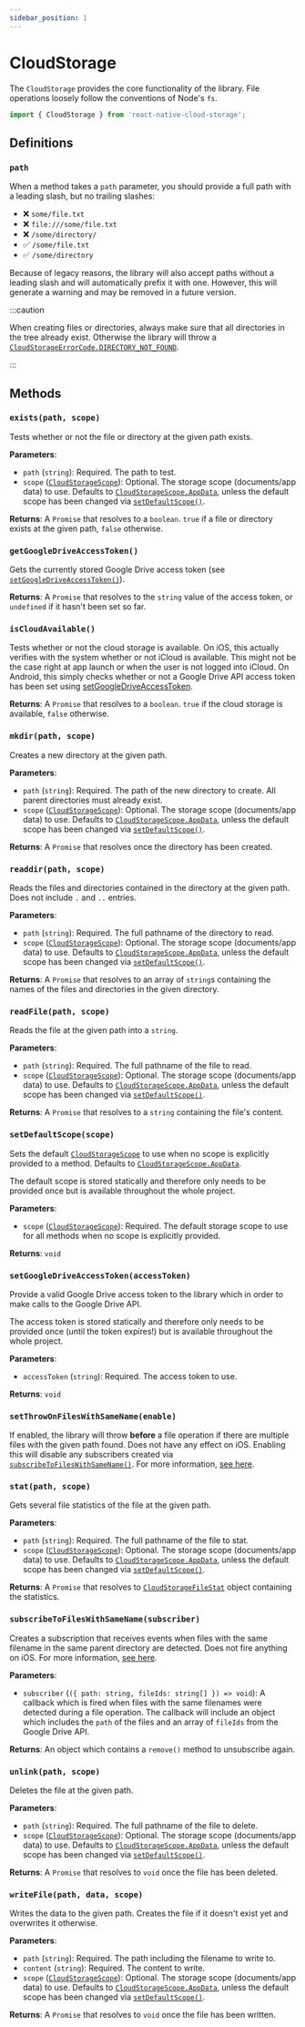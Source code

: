 ```yaml
---
sidebar_position: 1
---
```


# CloudStorage

The `CloudStorage` provides the core functionality of the library. File operations loosely follow the conventions of Node's `fs`.

```ts
import { CloudStorage } from 'react-native-cloud-storage';
```

## Definitions

### `path`

When a method takes a `path` parameter, you should provide a full path with a leading slash, but no trailing slashes:

- ❌ `some/file.txt`
- ❌ `file:///some/file.txt`
- ❌ `/some/directory/`
- ✅ `/some/file.txt`
- ✅ `/some/directory`

Because of legacy reasons, the library will also accept paths without a leading slash and will automatically prefix it with one. However, this will generate a warning and may be removed in a future version.

:::caution

When creating files or directories, always make sure that all directories in the tree already exist. Otherwise the library will throw a [`CloudStorageErrorCode.DIRECTORY_NOT_FOUND`](./enums/CloudStorageErrorCode).

:::

## Methods

### `exists(path, scope)`

Tests whether or not the file or directory at the given path exists.

**Parameters**:

- `path` (`string`): Required. The path to test.
- `scope` ([`CloudStorageScope`](./enums/CloudStorageScope)): Optional. The storage scope (documents/app data) to use. Defaults to [`CloudStorageScope.AppData`](./enums/CloudStorageScope), unless the default scope has been changed via [`setDefaultScope()`](#setdefaultscopescope).

**Returns**: A `Promise` that resolves to a `boolean`. `true` if a file or directory exists at the given path, `false` otherwise.

### `getGoogleDriveAccessToken()`

Gets the currently stored Google Drive access token (see [`setGoogleDriveAccessToken()`](#setgoogledriveaccesstokenaccesstoken)).

**Returns**: A `Promise` that resolves to the `string` value of the access token, or `undefined` if it hasn't been set so far.

### `isCloudAvailable()`

Tests whether or not the cloud storage is available.
On iOS, this actually verifies with the system whether or not iCloud is available. This might not be the case right at app launch or when the user is not logged into iCloud.
On Android, this simply checks whether or not a Google Drive API access token has been set using [setGoogleDriveAccessToken](#setgoogledriveaccesstokenaccesstoken).

**Returns**: A `Promise` that resolves to a `boolean`. `true` if the cloud storage is available, `false` otherwise.

### `mkdir(path, scope)`

Creates a new directory at the given path.

**Parameters**:

- `path` (`string`): Required. The path of the new directory to create. All parent directories must already exist.
- `scope` ([`CloudStorageScope`](./enums/CloudStorageScope)): Optional. The storage scope (documents/app data) to use. Defaults to [`CloudStorageScope.AppData`](./enums/CloudStorageScope), unless the default scope has been changed via [`setDefaultScope()`](#setdefaultscopescope).

**Returns**: A `Promise` that resolves once the directory has been created.

### `readdir(path, scope)`

Reads the files and directories contained in the directory at the given path. Does not include `.` and `..` entries.

**Parameters**:

- `path` (`string`): Required. The full pathname of the directory to read.
- `scope` ([`CloudStorageScope`](./enums/CloudStorageScope)): Optional. The storage scope (documents/app data) to use. Defaults to [`CloudStorageScope.AppData`](./enums/CloudStorageScope), unless the default scope has been changed via [`setDefaultScope()`](#setdefaultscopescope).

**Returns**: A `Promise` that resolves to an array of `string`s containing the names of the files and directories in the given directory.

### `readFile(path, scope)`

Reads the file at the given path into a `string`.

**Parameters**:

- `path` (`string`): Required. The full pathname of the file to read.
- `scope` ([`CloudStorageScope`](./enums/CloudStorageScope)): Optional. The storage scope (documents/app data) to use. Defaults to [`CloudStorageScope.AppData`](./enums/CloudStorageScope), unless the default scope has been changed via [`setDefaultScope()`](#setdefaultscopescope).

**Returns**: A `Promise` that resolves to a `string` containing the file's content.

### `setDefaultScope(scope)`

Sets the default [`CloudStorageScope`](./enums/CloudStorageScope) to use when no scope is explicitly provided to a method. Defaults to [`CloudStorageScope.AppData`](./enums/CloudStorageScope).

The default scope is stored statically and therefore only needs to be provided once but is available throughout the whole project.

**Parameters**:

- `scope` ([`CloudStorageScope`](./enums/CloudStorageScope)): Required. The default storage scope to use for all methods when no scope is explicitly provided.

**Returns**: `void`

### `setGoogleDriveAccessToken(accessToken)`

Provide a valid Google Drive access token to the library which in order to make calls to the Google Drive API.

The access token is stored statically and therefore only needs to be provided once (until the token expires!) but is available throughout the whole project.

**Parameters**:

- `accessToken` (`string`): Required. The access token to use.

**Returns**: `void`

### `setThrowOnFilesWithSameName(enable)`

If enabled, the library will throw **before** a file operation if there are multiple files with the given path found. Does not have any effect on iOS. Enabling this will disable any subscribers created via [`subscribeToFilesWithSameName()`](#subscribetofileswithsamenamesubscriber). For more information, [see here](../guides/google-drive-files-same-name).

### `stat(path, scope)`

Gets several file statistics of the file at the given path.

**Parameters**:

- `path` (`string`): Required. The full pathname of the file to stat.
- `scope` ([`CloudStorageScope`](./enums/CloudStorageScope)): Optional. The storage scope (documents/app data) to use. Defaults to [`CloudStorageScope.AppData`](./enums/CloudStorageScope), unless the default scope has been changed via [`setDefaultScope()`](#setdefaultscopescope).

**Returns**: A `Promise` that resolves to [`CloudStorageFileStat`](./interfaces/CloudStorageFileStat) object containing the statistics.

### `subscribeToFilesWithSameName(subscriber)`

Creates a subscription that receives events when files with the same filename in the same parent directory are detected. Does not fire anything on iOS. For more information, [see here](../guides/google-drive-files-same-name).

**Parameters**:

- `subscriber` (`({ path: string, fileIds: string[] }) => void`): A callback which is fired when files with the same filenames were detected during a file operation. The callback will include an object which includes the `path` of the files and an array of `fileIds` from the Google Drive API.

**Returns**: An object which contains a `remove()` method to unsubscribe again.

### `unlink(path, scope)`

Deletes the file at the given path.

**Parameters**:

- `path` (`string`): Required. The full pathname of the file to delete.
- `scope` ([`CloudStorageScope`](./enums/CloudStorageScope)): Optional. The storage scope (documents/app data) to use. Defaults to [`CloudStorageScope.AppData`](./enums/CloudStorageScope), unless the default scope has been changed via [`setDefaultScope()`](#setdefaultscopescope).

**Returns**: A `Promise` that resolves to `void` once the file has been deleted.

### `writeFile(path, data, scope)`

Writes the data to the given path. Creates the file if it doesn't exist yet and overwrites it otherwise.

**Parameters**:

- `path` (`string`): Required. The path including the filename to write to.
- `content` (`string`): Required. The content to write.
- `scope` ([`CloudStorageScope`](./enums/CloudStorageScope)): Optional. The storage scope (documents/app data) to use. Defaults to [`CloudStorageScope.AppData`](./enums/CloudStorageScope), unless the default scope has been changed via [`setDefaultScope()`](#setdefaultscopescope).

**Returns**: A `Promise` that resolves to `void` once the file has been written.
